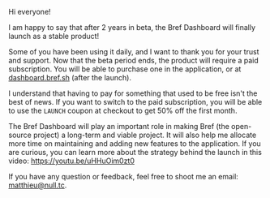 Hi everyone!

I am happy to say that after 2 years in beta, the Bref Dashboard will finally launch as a stable product!

Some of you have been using it daily, and I want to thank you for your trust and support. Now that the beta period ends, the product will require a paid subscription. You will be able to purchase one in the application, or at [dashboard.bref.sh](https://dashboard.bref.sh/) (after the launch).

I understand that having to pay for something that used to be free isn't the best of news. If you want to switch to the paid subscription, you will be able to use the `LAUNCH` coupon at checkout to get 50% off the first month.

The Bref Dashboard will play an important role in making Bref (the open-source project) a long-term and viable project. It will also help me allocate more time on maintaining and adding new features to the application. If you are curious, you can learn more about the strategy behind the launch in this video: https://youtu.be/uHHuOim0zt0

If you have any question or feedback, feel free to shoot me an email: matthieu@null.tc.
